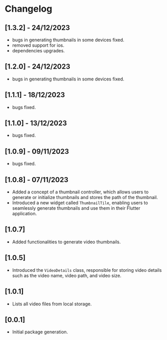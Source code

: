 # Changelog
## [1.3.2] - 24/12/2023
- bugs in generating thumbnails in some devices fixed.
- removed support for ios.
- dependencies upgrades.

## [1.2.0] - 24/12/2023
- bugs in generating thumbnails in some devices fixed.

## [1.1.1] - 18/12/2023
- bugs fixed.

## [1.1.0] - 13/12/2023
- bugs fixed.

## [1.0.9] - 09/11/2023
- bugs fixed.

## [1.0.8] - 07/11/2023

- Added a concept of a thumbnail controller, which allows users to generate or initialize thumbnails and stores the path of the thumbnail.
- Introduced a new widget called `ThumbnailTile`, enabling users to seamlessly generate thumbnails and use them in their Flutter application.

## [1.0.7] 

- Added functionalities to generate video thumbnails.

## [1.0.5] 

- Introduced the `VideoDetails` class, responsible for storing video details such as the video name, video path, and video size.

## [1.0.1] 

- Lists all video files from local storage.

## [0.0.1] 

- Initial package generation.

